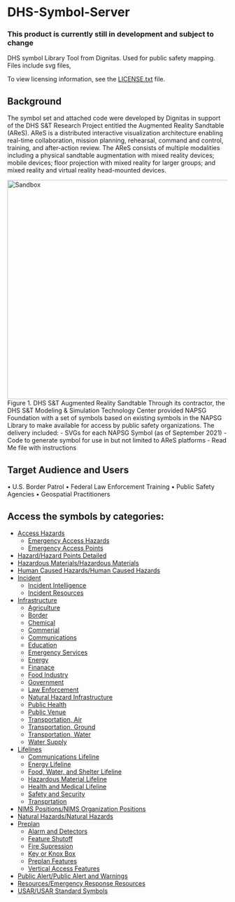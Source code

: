 # DHS-Symbol-Server

### This product is currently still in development and subject to change

DHS symbol Library Tool from Dignitas.  Used for public safety mapping.  Files include svg files, 

To view licensing information, see the <a href="https://github.com/NAPSG/DHS-Symbol-Server/blob/main/LICENSE.txt">LICENSE.txt</a> file.
## Background
The symbol set and attached code were developed by Dignitas in support of the DHS S&T Research Project entitled the Augmented Reality Sandtable (AReS). AReS is a distributed interactive visualization architecture enabling real-time collaboration, mission planning, rehearsal, command and control, training, and after-action review.  The AReS consists of multiple modalities including a physical sandtable augmentation with mixed reality devices; mobile devices; floor projection with mixed reality for larger groups; and mixed reality and virtual reality head-mounted devices. 

<img src="https://github.com/NAPSG/DHS-Symbol-Server/blob/main/Sandbox-ARES.png" alt="Sandbox" width="650" height="500">
Figure 1. DHS S&T Augmented Reality Sandtable
Through its contractor, the DHS S&T Modeling & Simulation Technology Center provided NAPSG Foundation with a set of symbols based on existing symbols in the NAPSG Library to make available for access by public safety organizations. The delivery included: 
-	SVGs for each NAPSG Symbol (as of September 2021)
-	Code to generate symbol for use in but not limited to AReS platforms 
-	Read Me file with instructions

## Target Audience and Users
•	U.S. Border Patrol 
•	Federal Law Enforcement Training
•	Public Safety Agencies
•	Geospatial Practitioners

## Access the symbols by categories:
 - <a href="https://github.com/NAPSG/DHS-Symbol-Server/tree/main/dhs-symbol/assets/icons/Access%20Hazards">Access Hazards</a>
     - <a href="https://github.com/NAPSG/DHS-Symbol-Server/tree/main/dhs-symbol/assets/icons/Access%20Hazards/Emergency%20Access%20Hazards#readme">Emergency Access Hazards</a>
     - <a href="https://github.com/NAPSG/DHS-Symbol-Server/tree/main/dhs-symbol/assets/icons/Access%20Hazards/Emergency%20Access%20Points#readme">Emergency Access Points</a>
 - <a href="https://github.com/NAPSG/DHS-Symbol-Server/tree/main/dhs-symbol/assets/icons/Hazard/Hazard%20Points%20Detailed#readme">Hazard/Hazard Points Detailed</a>
 - <a href="https://github.com/NAPSG/DHS-Symbol-Server/tree/main/dhs-symbol/assets/icons/Hazardous%20Materials/Hazardous%20Materials#readme">Hazardous Materials/Hazardous Materials</a>
 - <a href="https://github.com/NAPSG/DHS-Symbol-Server/tree/main/dhs-symbol/assets/icons/Human%20Caused%20Hazards/Human%20Caused%20Hazards#readme">Human Caused Hazards/Human Caused Hazards</a>
 - <a href="https://github.com/NAPSG/DHS-Symbol-Server/tree/main/dhs-symbol/assets/icons/Incident">Incident</a>
     - <a href="https://github.com/NAPSG/DHS-Symbol-Server/tree/main/dhs-symbol/assets/icons/Incident/Incident%20Intelligence#readme">Incident Intelligence</a>
     - <a href="https://github.com/NAPSG/DHS-Symbol-Server/tree/main/dhs-symbol/assets/icons/Incident/Incident%20Resources#readme">Incident Resources</a>
 - <a href="https://github.com/NAPSG/DHS-Symbol-Server/tree/main/dhs-symbol/assets/icons/Infrastructure">Infrastructure</a>
     - <a href="https://github.com/NAPSG/DHS-Symbol-Server/tree/main/dhs-symbol/assets/icons/Infrastructure/Agriculture#readme">Agriculture</a>
     - <a href="https://github.com/NAPSG/DHS-Symbol-Server/tree/main/dhs-symbol/assets/icons/Infrastructure/Border#readme">Border</a>
     - <a href="https://github.com/NAPSG/DHS-Symbol-Server/tree/main/dhs-symbol/assets/icons/Infrastructure/Chemical#readme">Chemical</a>
     - <a href="https://github.com/NAPSG/DHS-Symbol-Server/tree/main/dhs-symbol/assets/icons/Infrastructure/Commercial#commercial">Commerial</a>
     - <a href="https://github.com/NAPSG/DHS-Symbol-Server/tree/main/dhs-symbol/assets/icons/Infrastructure/Communications#readme">Communications</a>
     - <a href="https://github.com/NAPSG/DHS-Symbol-Server/tree/main/dhs-symbol/assets/icons/Infrastructure/Education#readme">Education</a>
     - <a href="https://github.com/NAPSG/DHS-Symbol-Server/tree/main/dhs-symbol/assets/icons/Infrastructure/Emergency%20Services#readme">Emergency Services</a>
     - <a href="https://github.com/NAPSG/DHS-Symbol-Server/tree/main/dhs-symbol/assets/icons/Infrastructure/Energy#readme">Energy</a>
     - <a href="https://github.com/NAPSG/DHS-Symbol-Server/tree/main/dhs-symbol/assets/icons/Infrastructure/Finance#readme">Finanace</a>
     - <a href="https://github.com/NAPSG/DHS-Symbol-Server/tree/main/dhs-symbol/assets/icons/Infrastructure/Food%20Industry#food-industry">Food Industry</a>
     - <a href="https://github.com/NAPSG/DHS-Symbol-Server/tree/main/dhs-symbol/assets/icons/Infrastructure/Government#readme">Government</a>
     - <a href="https://github.com/NAPSG/DHS-Symbol-Server/tree/main/dhs-symbol/assets/icons/Infrastructure/Law%20Enforcement#readme">Law Enforcement</a>
     - <a href="https://github.com/NAPSG/DHS-Symbol-Server/tree/main/dhs-symbol/assets/icons/Infrastructure/Law%20Enforcement#readme">Natural Hazard Infrastructure</a>
     - <a href="https://github.com/NAPSG/DHS-Symbol-Server/tree/main/dhs-symbol/assets/icons/Infrastructure/Public%20Health#readme">Public Health</a>
     - <a href="https://github.com/NAPSG/DHS-Symbol-Server/tree/main/dhs-symbol/assets/icons/Infrastructure/Public%20Venue#readme">Public Venue</a>
     - <a href="https://github.com/NAPSG/DHS-Symbol-Server/tree/main/dhs-symbol/assets/icons/Infrastructure/Transportation%2C%20Air#readme">Transportation, Air</a>
     - <a href="https://github.com/NAPSG/DHS-Symbol-Server/tree/main/dhs-symbol/assets/icons/Infrastructure/Transportation%2C%20Ground">Transportation, Ground</a>
     - <a href="https://github.com/NAPSG/DHS-Symbol-Server/tree/main/dhs-symbol/assets/icons/Infrastructure/Transportation%2C%20Water#readme">Transportation, Water</a>
     - <a href="https://github.com/NAPSG/DHS-Symbol-Server/tree/main/dhs-symbol/assets/icons/Infrastructure/Water%20Supply#readme">Water Supply</a>
 - <a href="https://github.com/NAPSG/DHS-Symbol-Server/tree/main/dhs-symbol/assets/icons/Lifelines">Lifelines</a>
     - <a href="https://github.com/NAPSG/DHS-Symbol-Server/tree/main/dhs-symbol/assets/icons/Lifelines/Communications_Lifeline#communications-lifeline">Communications Lifeline</a>
     - <a href="https://github.com/NAPSG/DHS-Symbol-Server/tree/main/dhs-symbol/assets/icons/Lifelines/Energy%20Lifeline#readme">Energy Lifeline</a>
     - <a href="https://github.com/NAPSG/DHS-Symbol-Server/tree/main/dhs-symbol/assets/icons/Lifelines/Food%2C%20Water%2C%20Shelter%20Lifeline#readme">Food, Water, and Shelter Lifeline</a>
     - <a href="https://github.com/NAPSG/DHS-Symbol-Server/tree/main/dhs-symbol/assets/icons/Lifelines/Hazardous%20Material%20Lifeline#readme">Hazardous Material Lifeline</a>
     - <a href="https://github.com/NAPSG/DHS-Symbol-Server/tree/main/dhs-symbol/assets/icons/Lifelines/Health%20and%20Medical%20Lifeline#readme">Health and Medical Lifeline</a>
     - <a href="https://github.com/NAPSG/DHS-Symbol-Server/tree/main/dhs-symbol/assets/icons/Lifelines/Safety%20and%20Security%20Lifeline#readme">Safety and Security</a>
     - <a href="https://github.com/NAPSG/DHS-Symbol-Server/tree/main/dhs-symbol/assets/icons/Lifelines/Transportation%20Lifeline#readme">Transprtation</a>
 - <a href="https://github.com/NAPSG/DHS-Symbol-Server/tree/main/dhs-symbol/assets/icons/NIMS%20Positions/NIMS%20Organization%20Positions#readme">NIMS Positions/NIMS Organization Positions</a>
 - <a href="https://github.com/NAPSG/DHS-Symbol-Server/tree/main/dhs-symbol/assets/icons/Natural%20Hazards/Natural%20Hazards#readme">Natural Hazards/Natural Hazards</a>
 - <a href="https://github.com/NAPSG/DHS-Symbol-Server/tree/main/dhs-symbol/assets/icons/Preplan">Preplan</a>
     - <a href="https://github.com/NAPSG/DHS-Symbol-Server/tree/main/dhs-symbol/assets/icons/Preplan/Alarm%20and%20Detectors#readme">Alarm and Detectors</a>
     - <a href="https://github.com/NAPSG/DHS-Symbol-Server/tree/main/dhs-symbol/assets/icons/Preplan/Feature%20Shutoff#readme">Feature Shutoff</a>
     - <a href="https://github.com/NAPSG/DHS-Symbol-Server/tree/main/dhs-symbol/assets/icons/Preplan/Fire%20Suppression#readme">Fire Supression</a>
     - <a href="https://github.com/NAPSG/DHS-Symbol-Server/tree/main/dhs-symbol/assets/icons/Preplan/Key%20or%20Knox%20Box#readme">Key or Knox Box</a>
     - <a href="https://github.com/NAPSG/DHS-Symbol-Server/tree/main/dhs-symbol/assets/icons/Preplan/Preplan%20Features#readme">Preplan Features</a>
     - <a href="https://github.com/NAPSG/DHS-Symbol-Server/tree/main/dhs-symbol/assets/icons/Preplan/Vertical%20Access%20Features#readme">Vertical Access Features</a>
 - <a href="https://github.com/NAPSG/DHS-Symbol-Server/tree/main/dhs-symbol/assets/icons/Public%20Alert/Public%20Alert%20and%20Warnings#readme">Public Alert/Public Alert and Warnings</a>
 - <a href="https://github.com/NAPSG/DHS-Symbol-Server/tree/main/dhs-symbol/assets/icons/Resources/Emergency%20Response%20Resources#readme">Resources/Emergency Response Resources</a>
 - <a href="https://github.com/NAPSG/DHS-Symbol-Server/tree/main/dhs-symbol/assets/icons/USAR/USAR%20Standard%20Symbols#readme">USAR/USAR Standard Symbols</a>
